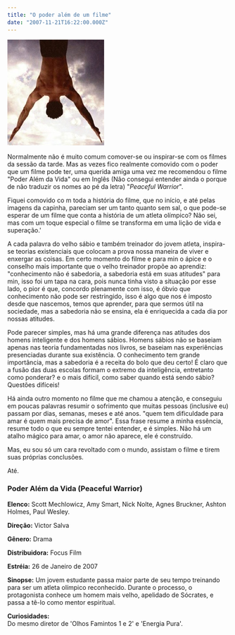 ```yaml
---
title: "O poder além de um filme"
date: "2007-11-21T16:22:00.000Z"
---
```


[![poderalemdavida[7] copy](86e9ccb5-f111-484b-8f93-c2c819404322.jpg)](http://lh5.ggpht.com/xgordo/SEAqqeOL7WI/AAAAAAAAAOs/09DxAagR5aw/s1600-h/poderalemdavida%5B7%5D%20copy%5B3%5D.jpg)

Normalmente não é muito comum comover-se ou inspirar-se com os filmes da sessão da tarde. Mas as vezes fico realmente comovido com o poder que um filme pode ter, uma querida amiga uma vez me recomendou o filme "Poder Além da Vida" ou em Inglês (Não consegui entender ainda o porque de não traduzir os nomes ao pé da letra) "_Peaceful Warrior_".

Fiquei comovido co m toda a história do filme, que no início, e até pelas imagens da capinha, pareciam ser um tanto quanto sem sal, o que pode-se esperar de um filme que conta a história de um atleta olímpico? Não sei, mas com um toque especial o filme se transforma em uma lição de vida e superação.'

A cada palavra do velho sábio e também treinador do jovem atleta, inspira-se teorias existenciais que colocam a prova nossa maneira de viver e enxergar as coisas. Em certo momento do filme e para min o ápice e o conselho mais importante que o velho treinador propõe ao aprendiz: "conhecimento não é sabedoria, a sabedoria está em suas atitudes" para min, isso foi um tapa na cara, pois nunca tinha visto a situação por esse lado, o pior é que, concordo plenamente com isso, é óbvio que conhecimento não pode ser restringido, isso é algo que nos é imposto desde que nascemos, temos que aprender, para que sermos útil na sociedade, mas a sabedoria não se ensina, ela é enriquecida a cada dia por nossas atitudes.

Pode parecer simples, mas há uma grande diferença nas atitudes dos homens inteligente e dos homens sábios. Homens sábios não se baseiam apenas nas teoria fundamentadas nos livros, se baseiam nas experiências presenciadas durante sua existência. O conhecimento tem grande importância, mas a sabedoria é a receita do bolo que deu certo! É claro que a fusão das duas escolas formam o extremo da inteligência, entretanto como ponderar? e o mais difícil, como saber quando está sendo sábio? Questões difíceis!

Há ainda outro momento no filme que me chamou a atenção, e conseguiu em poucas palavras resumir o sofrimento que muitas pessoas (inclusive eu) passam por dias, semanas, meses e até anos. "quem tem dificuldade para amar é quem mais precisa de amor". Essa frase resume a minha essência, resume todo o que eu sempre tentei entender, e é simples. Não há um atalho mágico para amar, o amor não aparece, ele é construído.

Mas, eu sou só um cara revoltado com o mundo, assistam o filme e tirem suas próprias conclusões.

Até.

### Poder Além da Vida (Peaceful Warrior)

**Elenco:** Scott Mechlowicz, Amy Smart, Nick Nolte, Agnes Bruckner, Ashton Holmes, Paul Wesley.

**Direção:** Victor Salva

**Gênero:** Drama

**Distribuidora:** Focus Film

**Estréia:** 26 de Janeiro de 2007

**Sinopse:** Um jovem estudante passa maior parte de seu tempo treinando para ser um atleta olímpico reconhecido. Durante o processo, o protagonista conhece um homem mais velho, apelidado de Sócrates, e passa a tê-lo como mentor espiritual.

**Curiosidades:**  
Do mesmo diretor de 'Olhos Famintos 1 e 2' e 'Energia Pura'.